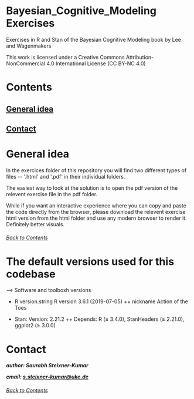 # Bayesian_Cognitive_Modeling Exercises
Exercises in R and Stan of the Bayesian Cognitive Modeling book by Lee and Wagenmakers

This work is licensed under a Creative Commons Attribution-NonCommercial 4.0 International License (CC BY-NC 4.0)

# Contents
## [General idea](https://github.com/SteixnerKumar/Bayesian_Cognitive_Modeling/blob/master/README.md#general-idea-1)
## [Contact](https://github.com/SteixnerKumar/Bayesian_Cognitive_Modeling/blob/master/README.md#contact-1)

# General idea
In the exercices folder of this repository you will find two different types of files -- '.html' and '.pdf' in their individual folders.

The easiest way to look at the solution is to open the pdf version of the relevent exercise file in the pdf folder.

While if you want an interactive experience where you can copy and paste the code directly from the browser, please download the relevent exercise html version from the html folder and use any modern browser to render it. Definitely better visuals.

###### [Back to Contents](https://github.com/SteixnerKumar/Bayesian_Cognitive_Modeling/blob/master/README.md#Contents)

# The default versions used for this codebase
--> Software and toolboxh versions 

+ R version.string R version 3.6.1 (2019-07-05)
++ nickname       Action of the Toes

+ Stan: Version:	2.21.2
++ Depends:	R (≥ 3.4.0), StanHeaders (≥ 2.21.0), ggplot2 (≥ 3.0.0)

# Contact
***author: Saurabh Steixner-Kumar***

***email: s.steixner-kumar@uke.de*** 

###### [Back to Contents](https://github.com/SteixnerKumar/Bayesian_Cognitive_Modeling/blob/master/README.md#Contents)

